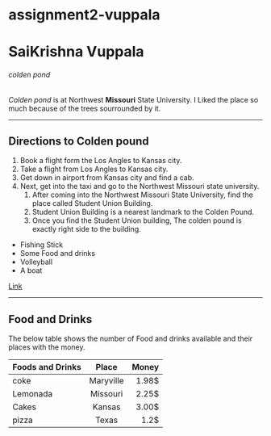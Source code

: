 # assignment2-vuppala
# SaiKrishna Vuppala
###### colden pond

*Colden pond* is at Northwest **Missouri** State University. I Liked the place so much because of the trees sourrounded by it. 

----

## Directions to Colden pound
1. Book a flight form the Los Angles to Kansas city.
2. Take a flight from Los Angles to Kansas city.
3. Get down in airport from Kansas city and find a cab.
4. Next, get into the taxi and go to the Northwest Missouri state university.
    1. After coming into the Northwest Missouri State University, find the place called Student Union Building.
    2. Student Union Building is a nearest landmark to the Colden Pound.
    3. Once you find the Student Union building, The colden pound is exactly right side to the building.

* Fishing Stick
* Some Food and drinks
* Volleyball
* A boat

[Link](https://github.com/Saiv0711/assignment2-vuppala/blob/main/AboutMe.md)

---
## Food and Drinks

 The below table shows the number of Food and drinks available and their places with the money.

| **Foods and Drinks** | **Place**    | **Money**  |
|:---------------------|:------------:|-----------:|
| coke                 | Maryville    | 1.98$      |
| Lemonada             | Missouri     | 2.25$      |
| Cakes                | Kansas       | 3.00$      |
| pizza                | Texas        | 1.2$       |   





